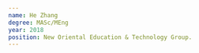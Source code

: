 ```yaml
---
name: He Zhang
degree: MASc/MEng
year: 2018
position: New Oriental Education & Technology Group.
---
```

